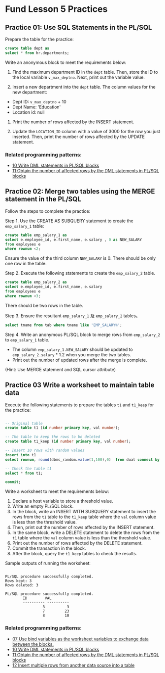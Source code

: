 # Fund Lesson 5 Practices


## Practice 01: Use SQL Statements in the PL/SQL

Prepare the table for the practice:
```sql
create table dept as 
select * from hr.departments;
```

Write an anonymous block to meet the requirements below: 

1. Find the maximum department ID in the `dept` table. Then, store the ID to the local variable `v_max_deptno`. Next, print out the variable value. 

2. Insert a new department into the `dept` table. The column values for the new department:
- Dept ID: `v_max_deptno` + 10
- Dept Name: 'Education'
- Location id: null

1. Print the number of rows affected by the INSERT statement. 

2. Update the `LOCATION_ID` column with a value of 3000 for the row you just inserted. Then, print the number of rows affected by the UPDATE statement.

### Related programming patterns:
- [10 Write DML statements in PL/SQL blocks](../patterns/10-write_dml_stmt.md)
- [11 Obtain the number of affected rows by the DML statements in PL/SQL blocks](../patterns/11-obtain_num_of_affected_rows.md)


## Practice 02: Merge two tables using the MERGE statement in the PL/SQL

Follow the steps to complete the practice: 

Step 1.	Use the CREATE AS SUBQUERY statement to create the `emp_salary_1` table:
```sql
create table emp_salary_1 as
select e.employee_id, e.first_name, e.salary , 0 as NEW_SALARY
from employees e
where rownum <2;
```
    
Ensure the value of the third column `NEW_SALARY` is 0. There should be only one row in the table. 

Step 2.	Execute the following statements to create the `emp_salary_2` table.
```sql
create table emp_salary_2 as
select e.employee_id, e.first_name, e.salary 
from employees e
where rownum <3;
```

There should be two rows in the table. 

Step 3.	Ensure the resultant `emp_salary_1` 及 `emp_salary_2` tables。
```sql
select tname from tab where tname like 'EMP_SALARY%';
```

Step 4. Write an anonymous PL/SQL block to merge rows from `emp_salary_2` to `emp_salary_1` table. 
   - The column `emp_salary_1.NEW_SALARY` should be updated to `emp_salary_2.salary` * 1.2 when you merge the two tables. 
   - Print out the number of updated rows after the merge is complete.  

(Hint: Use MERGE statement and SQL cursor attribute)
  
## Practice 03 Write a worksheet to maintain table data

Execute the following statements to prepare the tables `t1` and `t1_keep` for the practice:

```sql

-- Original table
create table t1 (id number primary key, val number);

-- The table to keep the rows to be deleted
create table t1_keep (id number primary key, val number);

-- Insert 10 rows with random values
insert into t1 
select rownum, round(dbms_random.value(1,100),0)  from dual connect by level <= 10;

-- Check the table t1
select * from t1;

commit;
```

Write a worksheet to meet the requirements below:
1. Declare a host variable to store a threshold value.
2. Write an empty PL/SQL block.
3. In the block, write an INSERT WITH SUBQUERY statement to insert the rows from the `t1` table to the `t1_keep` table where the `val` column value is less than the threshold value.
4. Then, print out the number of rows affected by the INSERT statement.
5. In the same block, write a DELETE statement to delete the rows from the `t1` table where the `val` column value is less than the threshold value.
6. Print out the number of rows affected by the DELETE statement.
7. Commit the transaction in the block.
8. After the block, query the  `t1_keep` tables to check the results.

Sample outputs of running the worksheet:
```

PL/SQL procedure successfully completed.
Rows kept: 3
Rows deleted: 3

PL/SQL procedure successfully completed.
        ID        VAL
        ---------- ----------
                 3          3         
                 7         23         
                 8         10
```

### Related programming patterns:

- [07 Use bind variables as the worksheet variables to exchange data between the blocks.](../patterns/07-bind_variables.md)
- [10 Write DML statements in PL/SQL blocks](../patterns/10-write_dml_stmt.md)
- [11 Obtain the number of affected rows by the DML statements in PL/SQL blocks](../patterns/11-obtain_num_of_affected_rows.md)
- [12 Insert multiple rows from another data source into a table](../patterns/12-insert_multi_rows.md)

